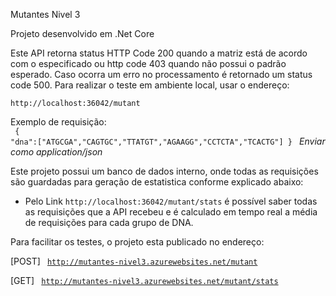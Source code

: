 Mutantes Nivel 3

Projeto desenvolvido em .Net Core 

Este API retorna status HTTP Code 200 quando a matriz está de acordo com o especificado ou http code 403 quando não possui o padrão esperado.
Caso ocorra um erro no processamento é retornado um status code 500.
Para realizar o teste em ambiente local, usar o endereço: 

<code>http://localhost:36042/mutant</code>

Exemplo de requisição:<br>
<code>
{ "dna":["ATGCGA","CAGTGC","TTATGT","AGAAGG","CCTCTA","TCACTG"] }
</code>
<i> Enviar como application/json </i>

Este projeto possui um banco de dados interno, onde todas as requisições são guardadas para geração de estatistica conforme explicado abaixo:

* Pelo Link <code>http://localhost:36042/mutant/stats</code> é possível saber todas as requisições que a API recebeu e é calculado em tempo real a média de requisições para cada grupo de DNA.

Para facilitar os testes, o projeto esta publicado no endereço: 

[POST]
<code>
  http://mutantes-nivel3.azurewebsites.net/mutant
</code>

[GET]
<code>
  http://mutantes-nivel3.azurewebsites.net/mutant/stats
</code>

